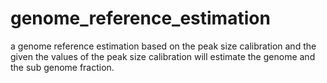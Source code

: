 # genome_reference_estimation
a genome reference estimation based on the peak size calibration and the given the values of the peak size calibration will estimate the genome and the sub genome fraction. 
